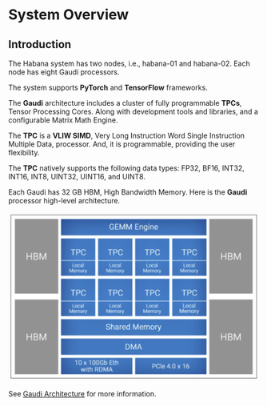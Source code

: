 # System Overview

## Introduction

The Habana system has two nodes, i.e., habana-01 and habana-02.
Each node has eight Gaudi processors.

The system supports **PyTorch** and **TensorFlow** frameworks.

The **Gaudi** architecture includes a cluster of fully programmable **TPCs**, Tensor Processing Cores.
Along with development tools and libraries, and a configurable Matrix Math Engine.

The **TPC** is a **VLIW SIMD**, Very Long Instruction Word Single Instruction Multiple Data,
processor.  And, it is programmable, providing the user flexibility.

The **TPC** natively supports the following data types: FP32, BF16, INT32, INT16,
INT8, UINT32, UINT16, and UINT8.

Each Gaudi has 32 GB HBM, High Bandwidth Memory.
Here is the **Gaudi** processor high-level architecture.

![Gaudi Processor High-level Architecture](Gaudi-Architecture.png "Gaudi Processor High-level Architecture")

See [Gaudi Architecture](https://docs.habana.ai/en/latest/Gaudi_Overview/Gaudi_Architecture.html) for more information.
